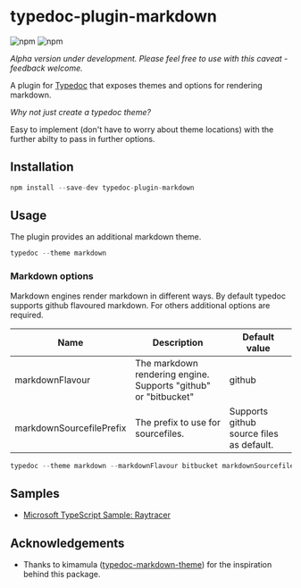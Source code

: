 # typedoc-plugin-markdown

![npm](https://img.shields.io/npm/dt/typedoc-plugin-markdown.svg)
![npm](https://img.shields.io/npm/v/typedoc-plugin-markdown.svg)

*Alpha version under development. Please feel free to use with this caveat - feedback welcome.*

A plugin for [Typedoc](https://github.com/TypeStrong/typedoc) that exposes themes and options for rendering markdown.

*Why not just create a typedoc theme?* 

Easy to implement (don't have to worry about theme locations) with the further abilty to pass in further options. 

## Installation
```javascript
npm install --save-dev typedoc-plugin-markdown
```

## Usage

The plugin provides an additional markdown theme.

```javascript
typedoc --theme markdown
```

### Markdown options

Markdown engines render markdown in different ways. By default typedoc supports github flavoured markdown. For others additional options are required.


| Name      | Description | Default value               
| --------- | ----------- | ----
markdownFlavour | The markdown rendering engine. Supports "github" or "bitbucket" | github
markdownSourcefilePrefix | The prefix to use for sourcefiles. | Supports github source files as default.

```javascript
typedoc --theme markdown --markdownFlavour bitbucket markdownSourcefilePrefix 'https://bitbucket.org/owner/repository_name/src/master/src/'
```
 
 ## Samples

* [Microsoft TypeScript Sample: Raytracer](samples/raytracer/index.md)

## Acknowledgements

* Thanks to kimamula ([typedoc-markdown-theme](https://github.com/kimamula/typedoc-markdown-theme)) for the inspiration behind this package.


 



